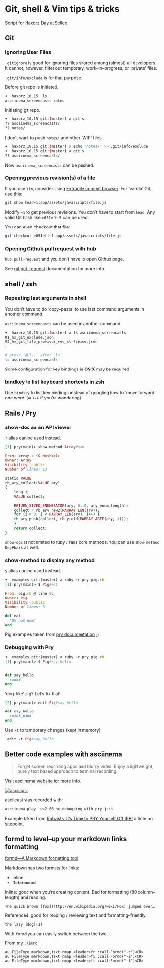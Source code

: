 # Git, shell & Vim tips & tricks

Script for [Haxorz Day][1] at Selleo.

## Git

### Ignoring User Files

`.gitignore` is good for ignoring files shared among (almost) all developers. It
cannot, however, filter out temporary, work–in–progress, or ‘private’ files.

`.git/info/exclude` is for that purpose.

Before git repo is initiated.

```bash
➜  haxorz_10.15  ls
asciinema_screencasts notes
```

Initiating git repo.

```bash
➜  haxorz_10.15 git:(master) ✗ git s
?? asciinema_screencasts/
?? notes/
```

I don’t want to push `notes/` and other ‘WIP’ files.

```bash
➜  haxorz_10.15 git:(master) ✗ echo 'notes/' >> .git/info/exclude
➜  haxorz_10.15 git:(master) ✗ git s
?? asciinema_screencasts/
```

Now `asciinema_screencasts` can be pushed.


### Opening previous revision(s) of a file

If you use `Vim`, consider using [Extradite commit browser][2].
For ‘vanilla’ Git, use this:

```bash
git show head~1:app/assets/javascripts/file.js
```

Modify `~1` to get previous revisions.  You don’t have to start from `head`. Any
valid Git hash like `e051eff~5` can be used.

You can even checkout that file:

```bash
git checkout e051eff~1 app/assets/javascripts/file.js
```

### Opening Github pull request with hub

`hub pull-request` and you don’t have to open Github page.

See [git pull-request][3] documentation for more info.


## shell / zsh

### Repeating last arguments in shell

You don’t have to do ‘copy–pasta’ to use last command arguments in another
command.

`asciinema_screencasts` can be used in another command.

```bash
➜  haxorz_10.15 git:(master) ✗ ls asciinema_screencasts
01_hx_git_exclude.json
02_hx_git_file_previous_rev_ctrlspace.json
…
```

```bash
# press `ALT-.` after `ls`
ls asciinema_screencasts
```

Some configuration for key bindings in **OS X** may be required.


### bindkey to list keyboard shortcuts in zsh

Use `bindkey` to list key bindings instead of googling how to ‘move forward one
word’ (`ALT-F` if you’re wondering)


## Rails / Pry

### show-doc as an API viewer

`?` alias can be used instead.

```ruby
[1] pry(main)> show-method Array#map

From: array.c (C Method):
Owner: Array
Visibility: public
Number of lines: 13

static VALUE
rb_ary_collect(VALUE ary)
{
    long i;
    VALUE collect;

    RETURN_SIZED_ENUMERATOR(ary, 0, 0, ary_enum_length);
    collect = rb_ary_new2(RARRAY_LEN(ary));
    for (i = 0; i < RARRAY_LEN(ary); i++) {
	rb_ary_push(collect, rb_yield(RARRAY_AREF(ary, i)));
    }
    return collect;
}
```

`show-doc` is not limited to ruby / rails core methods. You can use
`show-method Dog#bark` as well.


### show-method to display any method

`$` alias can be used instead.

```ruby
➜  examples git:(master) ✗ ruby -r pry pig.rb
[1] pry(main)> $ Pig#eat

From: pig.rb @ line 8:
Owner: Pig
Visibility: public
Number of lines: 3

def eat
  "Om nom nom"
end
```

Pig examples taken from [pry documentation][4] ;)

### Debugging with Pry

```ruby
➜  examples git:(master) ✗ ruby -r pry pig.rb
[1] pry(main)> $ Pig#say_hello


def say_hello
  :woof
end
```

‘dog–like’ pig? Let’s fix that!

```ruby
[2] pry(main)> edit Pig#say_hello

def say_hello
  :oink_oink
end
```

Use `-t` to temporary changes (kept in memory)

```ruby
 edit -t Pig#say_hello
```


## Better code examples with asciinema

> Forget screen recording apps and blurry video. Enjoy a lightweight, purely text
> based approach to terminal recording.

[Visit asciinema website][5] for more info.

[![asciicast][6]](https://asciinema.org/a/27763)

asciicast was recorded with:

```bash
asciinema play -w=2 06_hx_debugging_with_pry.json
```

Example taken from [Rubyists, It’s Time to PRY Yourself Off IRB!][7] article on
[sitepoint][8].


## formd to level–up your markdown links formatting

[formd—A Markdown formatting tool][9]

Markdown has two formats for links:

- Inline
- Referenced

Inline: good when you’re creating content. Bad for formatting (80
column–length) and reading.

```
The quick brown [fox](http://en.wikipedia.org/wiki/Fox) jumped over…
```

Referenced: good for reading / reviewing text and formatting–friendly.

```
the lazy [dog](1)
```

With `formd` you can easily switch between the two.

[From my `.vimrc`][11]

```VimL
au FileType markdown,text nmap <leader>fr :call Formd("-r")<CR>
au FileType markdown,text nmap <leader>fi :call Formd("-i")<CR>
au FileType markdown,text nmap <leader>ft :call Formd("-f")<CR>
```


[1]: http://selleo.com/blog/geeks-mindset/haxorz-days-in-selleo/
[2]: http://int3.github.io/vim-extradite/
[3]: https://github.com/github/hub#git-pull-request
[4]: https://github.com/pry/pry/wiki/Editor-integration#using-the-edit-command
[5]: https://asciinema.org/
[6]: https://asciinema.org/a/27763.png
[7]: http://www.sitepoint.com/rubyists-time-pry-irb/
[8]: http://www.sitepoint.com/
[9]: http://drbunsen.github.io/formd/
[10]: http://en.wikipedia.org/wiki/Fox
[11]: https://github.com/ryrych/dotfiles/blob/master/vimrc#L237-L239
